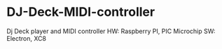 # DJ-Deck-MIDI-controller
Dj Deck player and MIDI controller 
HW: Raspberry PI, PIC Microchip 
SW: Electron, XC8
